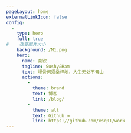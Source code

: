 ```yaml
---
pageLayout: home
externalLinkIcon: false
config:
  -
    type: hero
    full: true
#    改变图片大小    
    background: /M1.png
    hero:
      name: 豪钦
      tagline: Sushy&Ham
      text: 埋骨何须桑梓地，人生无处不青山
      actions:
        -
          theme: brand
          text: 博客
          link: /blog/
        -
          theme: alt
          text: Github →
          link: https://github.com/xsq01/work
---
```

